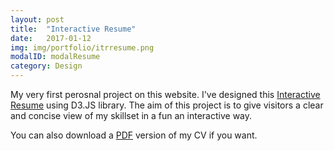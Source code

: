 ```yaml
---
layout: post
title:  "Interactive Resume"
date:   2017-01-12
img: img/portfolio/itrresume.png
modalID: modalResume
category: Design
---
```

My very first perosnal project on this website. I've designed this [Interactive Resume][resume-link] using D3.JS library. The aim of this project is to give visitors a clear and concise view of my skillset in a fun an interactive way.

You can also download a [PDF][pdf-link] version of my CV if you want.



[resume-link]: /resume.html
[pdf-link]: https://www.dropbox.com/s/k97skaq6hr07bbw/CV%20-%20Sharvil%20Popli.docx?dl=0
